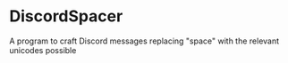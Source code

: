 # DiscordSpacer
A program to craft Discord messages replacing "space" with the relevant unicodes possible
